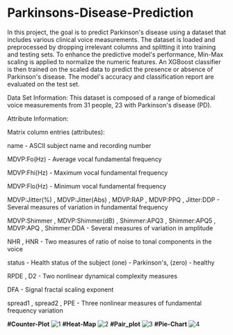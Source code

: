 # Parkinsons-Disease-Prediction
In this project, the goal is to predict Parkinson's disease using a dataset that includes various clinical voice measurements. The dataset is loaded and preprocessed by dropping irrelevant columns and splitting it into training and testing sets. To enhance the predictive model's performance, Min-Max scaling is applied to normalize the numeric features. An XGBoost classifier is then trained on the scaled data to predict the presence or absence of Parkinson's disease. The model's accuracy and classification report are evaluated on the test set. 

Data Set Information:
This dataset is composed of a range of biomedical voice measurements from 31 people, 23 with Parkinson's disease (PD). 

Attribute Information:

Matrix column entries (attributes):

name - ASCII subject name and recording number

MDVP:Fo(Hz) - Average vocal fundamental frequency

MDVP:Fhi(Hz) - Maximum vocal fundamental frequency

MDVP:Flo(Hz) - Minimum vocal fundamental frequency

MDVP:Jitter(%) , MDVP:Jitter(Abs) , MDVP:RAP , MDVP:PPQ , Jitter:DDP - Several measures of variation in fundamental frequency

MDVP:Shimmer , MDVP:Shimmer(dB) , Shimmer:APQ3 , Shimmer:APQ5 , MDVP:APQ , Shimmer:DDA - Several measures of variation in amplitude

NHR , HNR - Two measures of ratio of noise to tonal components in the voice

status - Health status of the subject (one) - Parkinson's, (zero) - healthy

RPDE , D2 - Two nonlinear dynamical complexity measures

DFA - Signal fractal scaling exponent

spread1 , spread2 , PPE - Three nonlinear measures of fundamental frequency variation

**#Counter-Plot**
![1](https://github.com/Xvedk/Parkinsons-Disease-Prediction/assets/124188416/2137b8b9-1034-4c0e-9703-2b3c5a27c425)
**#Heat-Map**
![2](https://github.com/Xvedk/Parkinsons-Disease-Prediction/assets/124188416/91242bae-67d8-44e7-96e1-e86818dc5bfa)
**#Pair_plot**
![3](https://github.com/Xvedk/Parkinsons-Disease-Prediction/assets/124188416/90f14aaa-cb9b-4cf4-8a26-dde4c86c8289)
**#Pie-Chart**
![4](https://github.com/Xvedk/Parkinsons-Disease-Prediction/assets/124188416/dd4d7a2d-88c6-4727-aef8-55124288390c)



